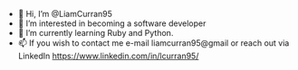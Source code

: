 - 👋 Hi, I’m @LiamCurran95
- 👀 I’m interested in becoming a software developer
- 🌱 I’m currently learning Ruby and Python. 
- 📫 If you wish to contact me e-mail liamcurran95@gmail or reach out via LinkedIn https://www.linkedin.com/in/lcurran95/

<!---
LiamCurran95/LiamCurran95 is a ✨ special ✨ repository because its `README.md` (this file) appears on your GitHub profile.
You can click the Preview link to take a look at your changes.
--->
